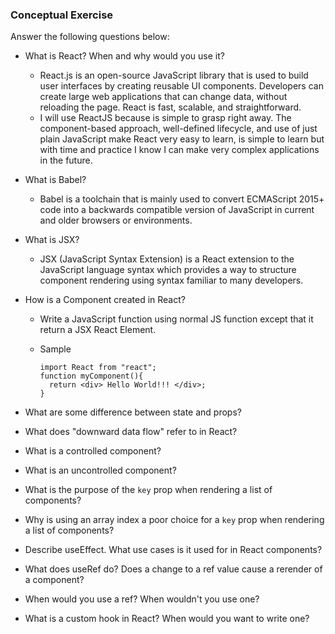 ### Conceptual Exercise

Answer the following questions below:

- What is React? When and why would you use it?

	- React.js is an open-source JavaScript library that is used to build user interfaces by creating reusable UI components. Developers can create large web applications that can change data, without reloading the page. React is fast, scalable, and straightforward. 
	- I will use ReactJS because is simple to grasp right away. The component-based approach, well-defined lifecycle, and use of just plain JavaScript make React very easy to learn, is simple to learn but with time and practice I know I can make very complex applications in the future.  

- What is Babel?

	- Babel is a toolchain that is mainly used to convert ECMAScript 2015+ code into a backwards compatible version of JavaScript in current and older browsers or environments.

- What is JSX?

	- JSX (JavaScript Syntax Extension) is a React extension to the JavaScript language syntax which provides a way to structure component rendering using syntax familiar to many developers.

- How is a Component created in React?

	 - Write a JavaScript function using normal JS function except that it return a JSX React Element. 

	- Sample		
	
		  import React from "react";
		  function myComponent(){
  			return <div> Hello World!!! </div>;
		  }

- What are some difference between state and props?

- What does "downward data flow" refer to in React?

- What is a controlled component?

- What is an uncontrolled component?

- What is the purpose of the `key` prop when rendering a list of components?

- Why is using an array index a poor choice for a `key` prop when rendering a list of components?

- Describe useEffect.  What use cases is it used for in React components?

- What does useRef do?  Does a change to a ref value cause a rerender of a component?

- When would you use a ref? When wouldn't you use one?

- What is a custom hook in React? When would you want to write one?
